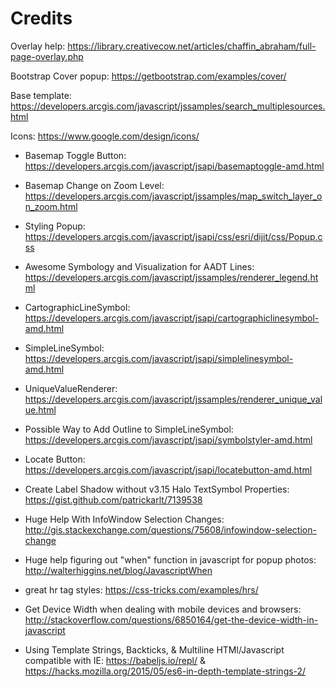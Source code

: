 # Credits

Overlay help:
https://library.creativecow.net/articles/chaffin_abraham/full-page-overlay.php

Bootstrap Cover popup:
https://getbootstrap.com/examples/cover/

Base template:
https://developers.arcgis.com/javascript/jssamples/search_multiplesources.html

Icons:
https://www.google.com/design/icons/

- Basemap Toggle Button: https://developers.arcgis.com/javascript/jsapi/basemaptoggle-amd.html
- Basemap Change on Zoom Level: https://developers.arcgis.com/javascript/jssamples/map_switch_layer_on_zoom.html
- Styling Popup: https://developers.arcgis.com/javascript/jsapi/css/esri/dijit/css/Popup.css


- Awesome Symbology and Visualization for AADT Lines: https://developers.arcgis.com/javascript/jssamples/renderer_legend.html
- CartographicLineSymbol: https://developers.arcgis.com/javascript/jsapi/cartographiclinesymbol-amd.html
- SimpleLineSymbol: https://developers.arcgis.com/javascript/jsapi/simplelinesymbol-amd.html
- UniqueValueRenderer: https://developers.arcgis.com/javascript/jssamples/renderer_unique_value.html

- Possible Way to Add Outline to SimpleLineSymbol: https://developers.arcgis.com/javascript/jsapi/symbolstyler-amd.html


- Locate Button: https://developers.arcgis.com/javascript/jsapi/locatebutton-amd.html

- Create Label Shadow without v3.15 Halo TextSymbol Properties: https://gist.github.com/patrickarlt/7139538

- Huge Help With InfoWindow Selection Changes: http://gis.stackexchange.com/questions/75608/infowindow-selection-change

- Huge help figuring out "when" function in javascript for popup photos: http://walterhiggins.net/blog/JavascriptWhen

- great hr tag styles: https://css-tricks.com/examples/hrs/

- Get Device Width when dealing with mobile devices and browsers: http://stackoverflow.com/questions/6850164/get-the-device-width-in-javascript

- Using Template Strings, Backticks, & Multiline HTMl/Javascript compatible with IE: https://babeljs.io/repl/ & https://hacks.mozilla.org/2015/05/es6-in-depth-template-strings-2/
